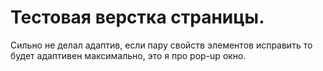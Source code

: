 # Тестовая верстка страницы.

Сильно не делал адаптив, если пару свойств элементов исправить то будет адаптивен максимально, это я про pop-up окно.
